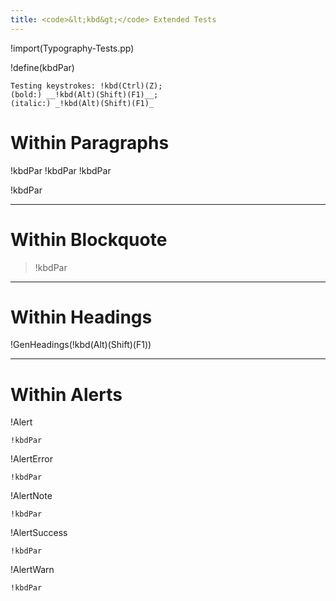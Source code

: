 ```yaml
---
title: <code>&lt;kbd&gt;</code> Extended Tests
---
```


!import(Typography-Tests.pp)

!define(kbdPar)
~~~~~~~~~~~~~~~~~~~~~~~~~~~~~~~~~~~~~~~~~~~~~~~~
Testing keystrokes: !kbd(Ctrl)(Z);
(bold:) __!kbd(Alt)(Shift)(F1)__;
(italic:) _!kbd(Alt)(Shift)(F1)_
~~~~~~~~~~~~~~~~~~~~~~~~~~~~~~~~~~~~~~~~~~~~~~~~

# Within Paragraphs

!kbdPar !kbdPar !kbdPar

!kbdPar

-------------------------------------------------------------------------------

# Within Blockquote

> !kbdPar

-------------------------------------------------------------------------------

# Within Headings

!GenHeadings(!kbd(Alt)(Shift)(F1))

-------------------------------------------------------------------------------

# Within Alerts

!Alert
~~~~~~~~~~~~~~~~~~~~~~~~~~~~~~~~~~~~~~~~~~~~~~~~~~~~~~~~~~~~~~~~~~~~~~~~
!kbdPar
~~~~~~~~~~~~~~~~~~~~~~~~~~~~~~~~~~~~~~~~~~~~~~~~~~~~~~~~~~~~~~~~~~~~~~~~

!AlertError
~~~~~~~~~~~~~~~~~~~~~~~~~~~~~~~~~~~~~~~~~~~~~~~~~~~~~~~~~~~~~~~~~~~~~~~~
!kbdPar
~~~~~~~~~~~~~~~~~~~~~~~~~~~~~~~~~~~~~~~~~~~~~~~~~~~~~~~~~~~~~~~~~~~~~~~~

!AlertNote
~~~~~~~~~~~~~~~~~~~~~~~~~~~~~~~~~~~~~~~~~~~~~~~~~~~~~~~~~~~~~~~~~~~~~~~~
!kbdPar
~~~~~~~~~~~~~~~~~~~~~~~~~~~~~~~~~~~~~~~~~~~~~~~~~~~~~~~~~~~~~~~~~~~~~~~~

!AlertSuccess
~~~~~~~~~~~~~~~~~~~~~~~~~~~~~~~~~~~~~~~~~~~~~~~~~~~~~~~~~~~~~~~~~~~~~~~~
!kbdPar
~~~~~~~~~~~~~~~~~~~~~~~~~~~~~~~~~~~~~~~~~~~~~~~~~~~~~~~~~~~~~~~~~~~~~~~~

!AlertWarn
~~~~~~~~~~~~~~~~~~~~~~~~~~~~~~~~~~~~~~~~~~~~~~~~~~~~~~~~~~~~~~~~~~~~~~~~
!kbdPar
~~~~~~~~~~~~~~~~~~~~~~~~~~~~~~~~~~~~~~~~~~~~~~~~~~~~~~~~~~~~~~~~~~~~~~~~

